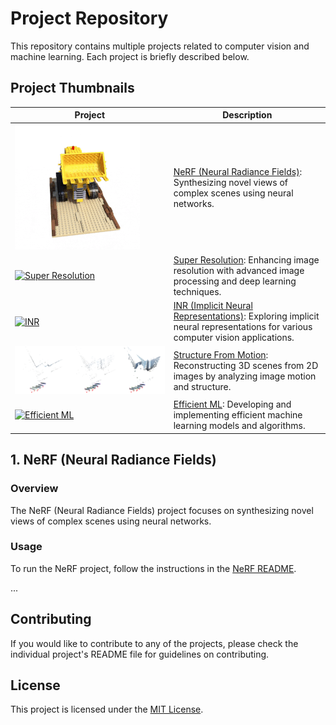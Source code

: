 # Project Repository

This repository contains multiple projects related to computer vision and machine learning. Each project is briefly described below.

## Project Thumbnails

| Project | Description |
|---------|-------------|
| [![NeRF](./assets/nerf_thumbnail.gif)](./NeRF) | [NeRF (Neural Radiance Fields)](./NeRF): Synthesizing novel views of complex scenes using neural networks. |
| [![Super Resolution](./assets/super_resolution_thumbnail.jpg)](./Super_Resolution) | [Super Resolution](./Super_Resolution): Enhancing image resolution with advanced image processing and deep learning techniques. |
| [![INR](./assets/inr_thumbnail.jpg)](./INR) | [INR (Implicit Neural Representations)](./INR): Exploring implicit neural representations for various computer vision applications. |
| [![Structure From Motion](./assets/sfm_thumbnail.png)](./Structure_From_Motion) | [Structure From Motion](./Structure_From_Motion): Reconstructing 3D scenes from 2D images by analyzing image motion and structure. |
| [![Efficient ML](./assets/efficient_ml_thumbnail.jpg)](./Efficient_ML) | [Efficient ML](./Efficient_ML): Developing and implementing efficient machine learning models and algorithms. |

## 1. NeRF (Neural Radiance Fields)

### Overview

The NeRF (Neural Radiance Fields) project focuses on synthesizing novel views of complex scenes using neural networks.

### Usage

To run the NeRF project, follow the instructions in the [NeRF README](./NeRF/README.md).

...

<!-- Repeat the same structure for the other projects -->

## Contributing

If you would like to contribute to any of the projects, please check the individual project's README file for guidelines on contributing.

## License

This project is licensed under the [MIT License](LICENSE).
